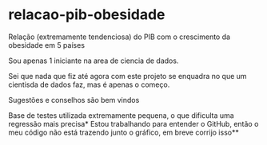 # relacao-pib-obesidade
Relação (extremamente tendenciosa) do PIB com o crescimento da obesidade em 5 países


Sou apenas 1 iniciante na area de ciencia de dados.

Sei que nada que fiz até agora com este projeto se enquadra no que um cientisda de dados faz, mas é apenas o começo.

Sugestões e conselhos são bem vindos



Base de testes utilizada extremamente pequena, o que dificulta uma regressão mais precisa*
Estou trabalhando para entender o GitHub, então o meu código não está trazendo junto o gráfico, em breve corrijo isso**
